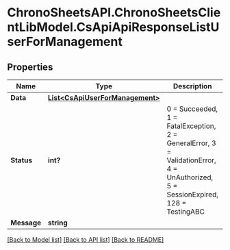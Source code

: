 # ChronoSheetsAPI.ChronoSheetsClientLibModel.CsApiApiResponseListUserForManagement
## Properties

Name | Type | Description | Notes
------------ | ------------- | ------------- | -------------
**Data** | [**List&lt;CsApiUserForManagement&gt;**](CsApiUserForManagement.md) |  | [optional] 
**Status** | **int?** | 0 &#x3D; Succeeded, 1 &#x3D; FatalException, 2 &#x3D; GeneralError, 3 &#x3D; ValidationError, 4 &#x3D; UnAuthorized, 5 &#x3D; SessionExpired, 128 &#x3D; TestingABC | [optional] 
**Message** | **string** |  | [optional] 

[[Back to Model list]](../README.md#documentation-for-models) [[Back to API list]](../README.md#documentation-for-api-endpoints) [[Back to README]](../README.md)

